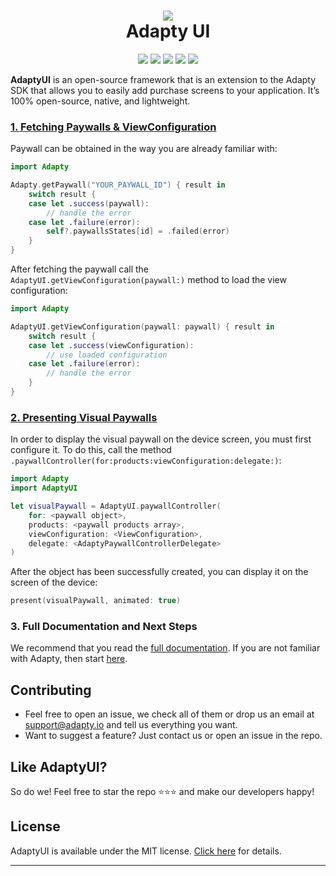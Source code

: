 <h1 align="center" style="border-bottom: none">
<b>
    <a href="https://adapty.io/?utm_source=github&utm_medium=referral&utm_campaign=AdaptySDK-iOS">
        <img src="https://adapty-portal-media-production.s3.amazonaws.com/github/logo-adapty-new.svg">
    </a>
</b>
<br>Adapty UI
</h1>

<p align="center">
<a href="https://go.adapty.io/subhub-community-ios-rep"><img src="https://img.shields.io/badge/Adapty-discord-purple"></a>
<a href="http://bit.ly/3qXy7cf"><img src="https://img.shields.io/cocoapods/v/AdaptyUI.svg?style=flat"></a>
<a href="https://github.com/adaptyteam/AdaptyUI-iOS/blob/master/LICENSE"><img src="https://img.shields.io/cocoapods/l/AdaptyUI.svg?style=flat"></a>
<a href="http://bit.ly/3qXy7cf2"><img src="https://img.shields.io/cocoapods/p/Adapty.svg?style=flat"></a>
<a href="https://docs.adapty.io/docs/paywall-builder-installation">
<img src="https://img.shields.io/badge/SwiftPM-compatible-orange.svg"></a>
</p>

**AdaptyUI** is an open-source framework that is an extension to the Adapty SDK that allows you to easily add purchase screens to your application. It’s 100% open-source, native, and lightweight.

### [1. Fetching Paywalls & ViewConfiguration](https://docs.adapty.io/docs/paywall-builder-fetching)

Paywall can be obtained in the way you are already familiar with:

```swift
import Adapty

Adapty.getPaywall("YOUR_PAYWALL_ID") { result in
    switch result {
    case let .success(paywall):
        // handle the error
    case let .failure(error):
        self?.paywallsStates[id] = .failed(error)
    }
}
```

After fetching the paywall call the `AdaptyUI.getViewConfiguration(paywall:)` method to load the view configuration:

```swift
import Adapty

AdaptyUI.getViewConfiguration(paywall: paywall) { result in
    switch result {
    case let .success(viewConfiguration):
        // use loaded configuration
    case let .failure(error):
        // handle the error
    }
}
```

### [2. Presenting Visual Paywalls](https://docs.adapty.io/docs/paywall-builder-presenting)

In order to display the visual paywall on the device screen, you must first configure it. To do this, call the method `.paywallController(for:products:viewConfiguration:delegate:)`:

```swift
import Adapty
import AdaptyUI

let visualPaywall = AdaptyUI.paywallController(
    for: <paywall object>,
    products: <paywall products array>,
    viewConfiguration: <ViewConfiguration>,
    delegate: <AdaptyPaywallControllerDelegate>
)
```

After the object has been successfully created, you can display it on the screen of the device:

```swift
present(visualPaywall, animated: true)
```

### 3. Full Documentation and Next Steps

We recommend that you read the [full documentation](https://docs.adapty.io/docs/paywall-builder-getting-started). If you are not familiar with Adapty, then start [here](https://docs.adapty.io/docs).

## Contributing

- Feel free to open an issue, we check all of them or drop us an email at [support@adapty.io](mailto:support@adapty.io) and tell us everything you want.
- Want to suggest a feature? Just contact us or open an issue in the repo.

## Like AdaptyUI?

So do we! Feel free to star the repo ⭐️⭐️⭐️ and make our developers happy!

## License

AdaptyUI is available under the MIT license. [Click here](https://github.com/adaptyteam/AdaptyUI-iOS/blob/master/LICENSE) for details.

---
